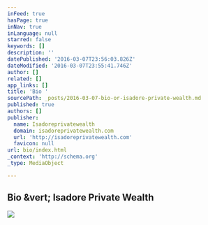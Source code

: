 ```yaml
---
inFeed: true
hasPage: true
inNav: true
inLanguage: null
starred: false
keywords: []
description: ''
datePublished: '2016-03-07T23:56:03.826Z'
dateModified: '2016-03-07T23:55:41.746Z'
author: []
related: []
app_links: []
title: 'Bio '
sourcePath: _posts/2016-03-07-bio-or-isadore-private-wealth.md
published: true
authors: []
publisher:
  name: Isadoreprivatewealth
  domain: isadoreprivatewealth.com
  url: 'http://isadoreprivatewealth.com'
  favicon: null
url: bio/index.html
_context: 'http://schema.org'
_type: MediaObject

---
```

<article style=""><h1>Bio &amp;vert; Isadore Private Wealth</h1><img src="http://isadoreprivatewealth.com/wp-content/uploads/2015/01/traverse-city-michigan-commercial-photographer-3-2.jpg" /></article>